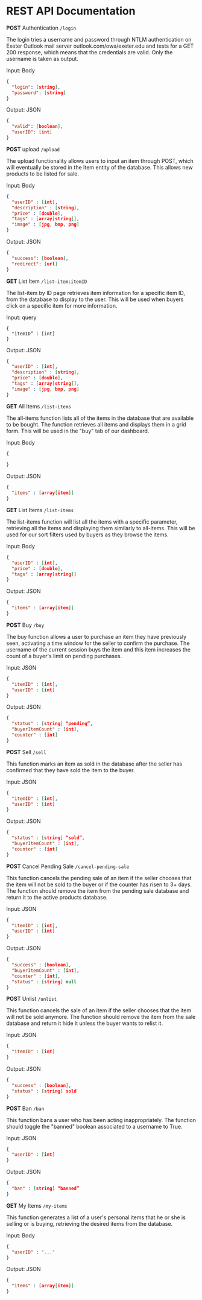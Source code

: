 # REST API Documentation

**POST** Authentication
`/login`

The login tries a username and password through NTLM authentication on Exeter Outlook mail server outlook.com/owa/exeter.edu and tests for a GET 200 response, which means that the credentials are valid. Only the username is taken as output.

Input: Body
```json
{
  "login": [string],
  "password": [string]
}
```

Output: JSON
```json
{
  "valid": [boolean],
  "userID": [int]
}
```

**POST** upload
`/upload`

The upload functionality allows users to input an item through POST, which will eventually be stored in the Item entity of the database. This allows new products to be listed for sale.

Input: Body
```json
{
  "userID" : [int],
  "description" : [string],
  "price" : [double],
  "tags" : [array[string]],
  "image" : [jpg, bmp, png]
}
```

Output: JSON
```json
{
  "success": [boolean],
  "redirect": [url]
}
```

**GET** List Item
`/list-item:itemID`

The list-item by ID page retrieves item information for a specific item ID, from the database to display to the user. This will be used when buyers click on a specific item for more information.

Input: query

```
{
  "itemID” : [int]
}
```

Output: JSON
```json
{
  "userID" : [int],
  "description" : [string],
  "price" : [double],
  "tags" : [array[string]],
  "image" : [jpg, bmp, png]
}
```

**GET** All Items
`/list-items`

The all-items function lists all of the items in the database that are available to be bought. The function retrieves all items and displays them in a grid form. This will be used in the "buy" tab of our dashboard.


Input: Body
```json
{
  
}
```

Output: JSON
```json
{
  "items" : [array[item]]
}
```




**GET** List Items
`/list-items`

The list-items function will list all the items with a specific parameter, retrieving all the items and displaying them similarly to all-items. This will be used for our sort filters used by buyers as they browse the items.

Input: Body
```json
{
  "userID" : [int],
  "price" : [double],
  "tags" : [array[string]]
}
```

Output: JSON
```json
{
  "items" : [array[item]]
}
```

**POST** Buy
`/buy`

The buy function allows a user to purchase an item they have previously seen, activating a time window for the seller to confirm the purchase. The username of the current session buys the item and this item increases the count of a buyer's limit on pending purchases.

Input: JSON
```json
{
  "itemID" : [int],
  "userID" : [int]
}
```

Output: JSON
```json
{
  "status" : [string] “pending”,
  "buyerItemCount" : [int],
  "counter" : [int]
}
```

**POST** Sell
`/sell`

This function marks an item as sold in the database after the seller has confirmed that they have sold the item to the buyer.

Input: JSON
```json
{
  "itemID" : [int],
  "userID" : [int]
}
```

Output: JSON
```json
{
  "status" : [string] “sold”,
  "buyerItemCount" : [int],
  "counter" : [int]
}
```

**POST** Cancel Pending Sale
`/cancel-pending-sale`

This function cancels the pending sale of an item if the seller chooses that the item will not be sold to the buyer or if the counter has risen to 3+ days. The function should remove the item from the pending sale database and return it to the active products database.

Input: JSON
```json
{
  "itemID" : [int],
  "userID" : [int]
}
```

Output: JSON
```json
{
  "success" : [boolean],
  "buyerItemCount" : [int],
  "counter" : [int],
  "status" : [string] null
}
```

**POST** Unlist 
`/unlist`

This function cancels the  sale of an item if the seller chooses that the item will not be sold anymore. The function should remove the item from the sale database and return it hide it unless the buyer wants to relist it.

Input: JSON
```json
{
  "itemID" : [int]
}
```

Output: JSON
```json
{
  "success" : [boolean],
  "status" : [string] sold
}
```

**POST** Ban
`/ban`

This function bans a user who has been acting inappropriately. The function should toggle the "banned" boolean associated to a username to True.

Input: JSON
```json
{
  "userID" : [int]
}
```

Output: JSON
```json
{
  "ban" : [string] “banned”
}
```

**GET** My Items
`/my-items`

This function generates a list of a user's personal items that he or she is selling or is buying, retrieving the desired items from the database.

Input: Body
```json
{
  "userID" : "..."
}
```

Output: JSON
```json
{
  "items" : [array[item]]
}
```

